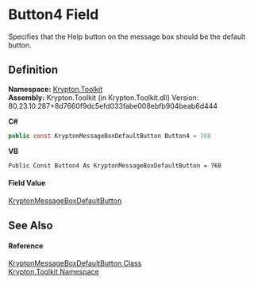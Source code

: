 # Button4 Field


Specifies that the Help button on the message box should be the default button.



## Definition
**Namespace:** <a href="79d2eac2-21f4-54ff-7552-b20c33c30600.md">Krypton.Toolkit</a>  
**Assembly:** Krypton.Toolkit (in Krypton.Toolkit.dll) Version: 80.23.10.287+8d7660f9dc5efd033fabe008ebfb904beab6d444

**C#**
``` C#
public const KryptonMessageBoxDefaultButton Button4 = 768
```
**VB**
``` VB
Public Const Button4 As KryptonMessageBoxDefaultButton = 768
```



#### Field Value
<a href="1134684f-c237-9d6c-db3a-c050a7036d13.md">KryptonMessageBoxDefaultButton</a>

## See Also


#### Reference
<a href="1134684f-c237-9d6c-db3a-c050a7036d13.md">KryptonMessageBoxDefaultButton Class</a>  
<a href="79d2eac2-21f4-54ff-7552-b20c33c30600.md">Krypton.Toolkit Namespace</a>  

